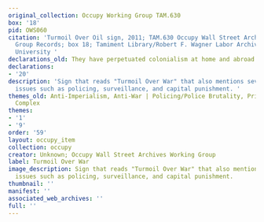 ```yaml
---
original_collection: Occupy Working Group TAM.630
box: '18'
pid: OWS060
citation: 'Turmoil Over Oil sign, 2011; TAM.630 Occupy Wall Street Archives Working
  Group Records; box 18; Tamiment Library/Robert F. Wagner Labor Archives, New York
  University '
declarations_old: They have perpetuated colonialism at home and abroad
declarations:
- '20'
description: 'Sign that reads "Turmoil Over War" that also mentions several other
  issues such as policing, surveillance, and capital punishment. '
themes_old: Anti-Imperialism, Anti-War | Policing/Police Brutality, Prison Industrial
  Complex
themes:
- '1'
- '9'
order: '59'
layout: occupy_item
collection: occupy
creator: Unknown; Occupy Wall Street Archives Working Group
label: Turmoil Over War
image_description: Sign that reads "Turmoil Over War" that also mentions several other
  issues such as policing, surveillance, and capital punishment.
thumbnail: ''
manifest: ''
associated_web_archives: ''
full: ''
---
```

